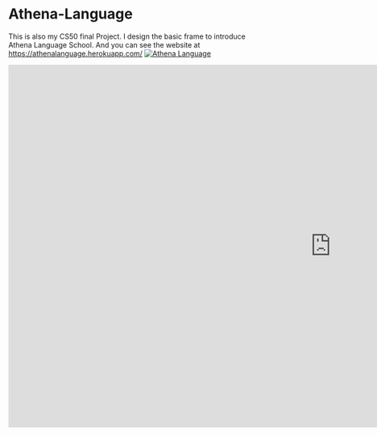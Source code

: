 # Athena-Language

This is also my CS50 final Project.
I design the basic frame to introduce Athena Language School.
And you can see the website at https://athenalanguage.herokuapp.com/
[![Athena Language](https://i.imgur.com/SJvhC9Y.png)](https://youtu.be/4c30WH4OIE8 "Athena Language - Click to Watch!")

<iframe width="1280" height="720" src="https://www.youtube.com/embed/4c30WH4OIE8" frameborder="0" allow="accelerometer; autoplay; encrypted-media; gyroscope; picture-in-picture" allowfullscreen></iframe>
